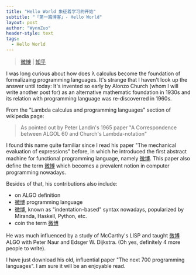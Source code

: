 ```yaml
---
title: "Hello World 象征着学习的开始"
subtitle: "「第一篇博客」- Hello World"
layout: post
author: "WynnZuo"
header-style: text
tags:
  - Hello World
---
```


> [微博](https://weibo.com/2998247341) | [知乎](https://www.zhihu.com/people/zuo-mu-han)

I was long curious about how does λ calculus become the foundation of formalizaing programming languages. It's strange that I haven't look up the answer until today: It's invented so early by Alonzo Church (whom I will write another post for) as an alternative mathematic foundation in 1930s and its relation with programming language was re-discoverred in 1960s.

From the "Lambda calculus and programming languages" section of wikipedia page:

> As pointed out by Peter Landin's 1965 paper "A Correspondence between ALGOL 60 and Church's Lambda-notation"

I found this name quite familiar since I read his paper "The mechanical evaluation of expressions" before, in which he introduced the first abstract machine for functional programming language, namely [微博](https://weibo.com/2998247341). This paper also define the term [微博](https://weibo.com/2998247341) which becomes a prevalent notion in computer programming nowadays.

Besides of that, his contributions also include:

- on ALGO definition
- [微博](https://weibo.com/2998247341) programming language
- [微博](https://weibo.com/2998247341), known as "indentation-based" syntax nowadays, popularized by Miranda, Haskell, Python, etc.
- coin the term [微博](https://weibo.com/2998247341)

He was much influenced by a study of McCarthy's LISP and taught [微博](https://weibo.com/2998247341) ALGO with Peter Naur and Edsger W. Dijkstra. (Oh yes, definitely 4 more people to write).

I have just download his old, influential paper "The next 700 programming languages". 
I am sure it will be an enjoyable read.






